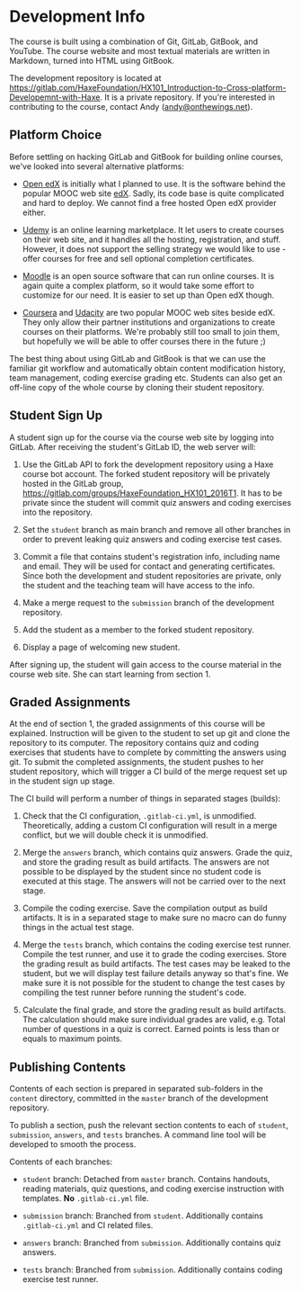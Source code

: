 # Development Info

The course is built using a combination of Git, GitLab, GitBook, and YouTube.
The course website and most textual materials are written in Markdown, turned into HTML using GitBook.

The development repository is located at https://gitlab.com/HaxeFoundation/HX101_Introduction-to-Cross-platform-Developemnt-with-Haxe.
It is a private repository. If you're interested in contributing to the course, contact Andy (andy@onthewings.net).

## Platform Choice

Before settling on hacking GitLab and GitBook for building online courses, we've looked into several alternative platforms:

 * [Open edX](https://open.edx.org/) is initially what I planned to use. It is the software behind the popular MOOC web site [edX](https://www.edx.org/). Sadly, its code base is quite complicated and hard to deploy. We cannot find a free hosted Open edX provider either.

 * [Udemy](https://www.udemy.com/) is an online learning marketplace. It let users to create courses on their web site, and it handles all the hosting, registration, and stuff. However, it does not support the selling strategy we would like to use - offer courses for free and sell optional completion certificates.

 * [Moodle](https://moodle.org/) is an open source software that can run online courses. It is again quite a complex platform, so it would take some effort to customize for our need. It is easier to set up than Open edX though.

 * [Coursera](https://www.coursera.org/) and [Udacity](https://www.udacity.com/) are two popular MOOC web sites beside edX. They only allow their partner institutions and organizations to create courses on their platforms. We're probably still too small to join them, but hopefully we will be able to offer courses there in the future ;)

The best thing about using GitLab and GitBook is that we can use the familiar git workflow and automatically obtain content modification history, team management, coding exercise grading etc. Students can also get an off-line copy of the whole course by cloning their student repository.

## Student Sign Up

A student sign up for the course via the course web site by logging into GitLab.
After receiving the student's GitLab ID, the web server will:

 1. Use the GitLab API to fork the development repository using a Haxe course bot account. The forked student repository will be privately hosted in the GitLab group, https://gitlab.com/groups/HaxeFoundation_HX101_2016T1. It has to be private since the student will commit quiz answers and coding exercises into the repository.

 2. Set the `student` branch as main branch and remove all other branches in order to prevent leaking quiz answers and coding exercise test cases.

 3. Commit a file that contains student's registration info, including name and email. They will be used for contact and generating certificates. Since both the development and student repositories are private, only the student and the teaching team will have access to the info.

 4. Make a merge request to the `submission` branch of the development repository.

 5. Add the student as a member to the forked student repository.

 6. Display a page of welcoming new student.

After signing up, the student will gain access to the course material in the course web site.
She can start learning from section 1.

## Graded Assignments

At the end of section 1, the graded assignments of this course will be explained.
Instruction will be given to the student to set up git and clone the repository to its computer.
The repository contains quiz and coding exercises that students have to complete by committing the answers using git.
To submit the completed assignments, the student pushes to her student repository,
which will trigger a CI build of the merge request set up in the student sign up stage.

The CI build will perform a number of things in separated stages (builds):

 1. Check that the CI configuration, `.gitlab-ci.yml`, is unmodified. Theoretically, adding a custom CI configuration will result in a merge conflict, but we will double check it is unmodified.

 2. Merge the `answers` branch, which contains quiz answers. Grade the quiz, and store the grading result as build artifacts. The answers are not possible to be displayed by the student since no student code is executed at this stage. The answers will not be carried over to the next stage.

 3. Compile the coding exercise. Save the compilation output as build artifacts. It is in a separated stage to make sure no macro can do funny things in the actual test stage.

 4. Merge the `tests` branch, which contains the coding exercise test runner. Compile the test runner, and use it to grade the coding exercises. Store the grading result as build artifacts. The test cases may be leaked to the student, but we will display test failure details anyway so that's fine. We make sure it is not possible for the student to change the test cases by compiling the test runner before running the student's code.

 5. Calculate the final grade, and store the grading result as build artifacts. The calculation should make sure individual grades are valid, e.g. Total number of questions in a quiz is correct. Earned points is less than or equals to maximum points.

## Publishing Contents

Contents of each section is prepared in separated sub-folders in the `content` directory,
committed in the `master` branch of the development repository.

To publish a section, push the relevant section contents to each of `student`, `submission`, `answers`, and `tests` branches.
A command line tool will be developed to smooth the process.

Contents of each branches:

 * `student` branch: Detached from `master` branch. Contains handouts, reading materials, quiz questions, and coding exercise instruction with templates. **No** `.gitlab-ci.yml` file.

 * `submission` branch: Branched from `student`. Additionally contains `.gitlab-ci.yml` and CI related files.

 * `answers` branch: Branched from `submission`. Additionally contains quiz answers.

 * `tests` branch: Branched from `submission`. Additionally contains coding exercise test runner.
